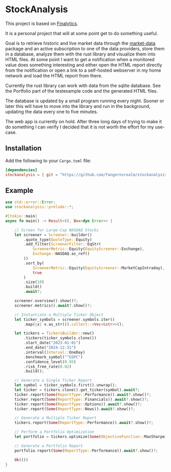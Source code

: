 # StockAnalysis

This project is based on [Finalytics](https://github.com/Nnamdi-sys/finalytics.git).

It is a personal project that will at some point get to do something useful.

Goal is to retrieve historic and live market data through the [market-data](https://github.com/danrusei/market-data) package and an active subscription to one of the data providers, store them in a database, analyze them with the rust library and visualize them into HTML files. At some point I want to get a notification when a monitored value does something interesting and either open the HTML report directly from the notification or open a link to a self-hosted webserver in my home network and load the HTML report from there.

Currently the rust library can work with data from the sqlite database. See the Portfolio part of the testexample code and the generated HTML files.

The database is updated by a small program running every night. Sooner or later this will have to move into the library and run in the background, updating the data every one to five minutes.

The web app is currently on hold. After three long days of trying to make it do something I can verify I decided that it is not worth the effort for my use-case.

## Installation

Add the following to your `Cargo.toml` file:

```toml
[dependencies]
stockanalysis = { git = "https://github.com/fangornsrealm/stockanalysis" }
```

## Example

```rust
use std::error::Error;
use stockanalysis::prelude::*;

#[tokio::main]
async fn main() -> Result<(), Box<dyn Error>> {

    // Screen for Large-Cap NASDAQ Stocks
    let screener = Screener::builder()
        .quote_type(QuoteType::Equity)
        .add_filter(ScreenerFilter::EqStr(
            ScreenerMetric::Equity(EquityScreener::Exchange),
            Exchange::NASDAQ.as_ref()
        ))
        .sort_by(
            ScreenerMetric::Equity(EquityScreener::MarketCapIntraday),
            true
        )
        .size(10)
        .build()
        .await?;

    screener.overview().show()?;
    screener.metrics().await?.show()?;

    // Instantiate a Multiple Ticker Object
    let ticker_symbols = screener.symbols.iter()
        .map(|x| x.as_str()).collect::<Vec<&str>>();

    let tickers = TickersBuilder::new()
        .tickers(ticker_symbols.clone())
        .start_date("2023-01-01")
        .end_date("2024-12-31")
        .interval(Interval::OneDay)
        .benchmark_symbol("^GSPC")
        .confidence_level(0.95)
        .risk_free_rate(0.02)
        .build();

    // Generate a Single Ticker Report
    let symbol = ticker_symbols.first().unwrap();
    let ticker = tickers.clone().get_ticker(symbol).await?;
    ticker.report(Some(ReportType::Performance)).await?.show()?;
    ticker.report(Some(ReportType::Financials)).await?.show()?;
    ticker.report(Some(ReportType::Options)).await?.show()?;
    ticker.report(Some(ReportType::News)).await?.show()?;

    // Generate a Multiple Ticker Report
    tickers.report(Some(ReportType::Performance)).await?.show()?;

    // Perform a Portfolio Optimization
    let portfolio = tickers.optimize(Some(ObjectiveFunction::MaxSharpe), None).await?;

    // Generate a Portfolio Report
    portfolio.report(Some(ReportType::Performance)).await?.show()?;

    Ok(())
}
```
